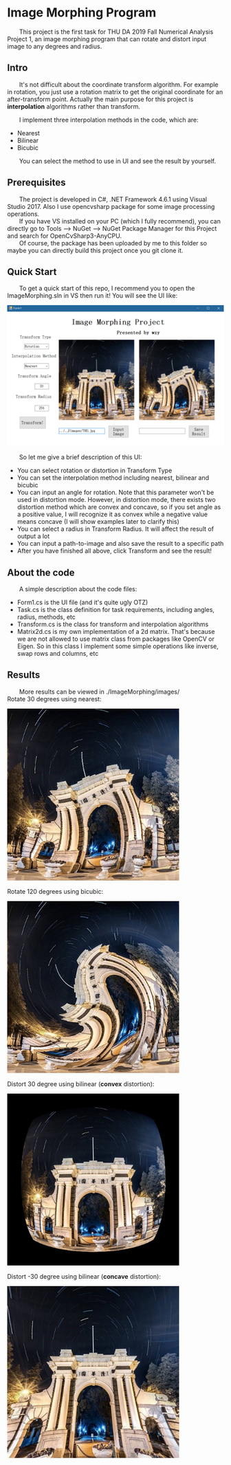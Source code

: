 # Image Morphing Program

&#8195;&#8195;This project is the first task for THU DA 2019 Fall Numerical Analysis Project 1, an image morphing program that can rotate and distort input image to any degrees and radius.

## Intro

&#8195;&#8195;It's not difficult about the coordinate transform algorithm. For example in rotation, you just use a rotation matrix to get the original coordinate for an after-transform point. Actually the main purpose for this project is **interpolation** algorithms rather than transform.  

&#8195;&#8195;I implement three interpolation methods in the code, which are:

- Nearest
- Bilinear
- Bicubic  

&#8195;&#8195;You can select the method to use in UI and see the result by yourself.  

## Prerequisites
&#8195;&#8195;The project is developed in C#, .NET Framework 4.6.1 using Visual Studio 2017. Also I use opencvsharp package for some image processing operations.  
&#8195;&#8195;If you have VS installed on your PC (which I fully recommend), you can directly go to Tools --> NuGet --> NuGet Package Manager for this Project and search for OpenCvSharp3-AnyCPU.  
&#8195;&#8195;Of course, the package has been uploaded by me to this folder so maybe you can directly build this project once you git clone it.  

## Quick Start
&#8195;&#8195;To get a quick start of this repo, I recommend you to open the ImageMorphing.sln in VS then run it! You will see the UI like:  
  
<img src="https://github.com/Wuziyi616/Numerical_Analysis_Project1/blob/master/ImageMorphing/ImageMorphing/images/UI.png" width=600 alt="UI">
  
  
&#8195;&#8195;So let me give a brief description of this UI:
- You can select rotation or distortion in Transform Type
- You can set the interpolation method including nearest, bilinear and bicubic
- You can input an angle for rotation. Note that this parameter won't be used in distortion mode. However, in distortion mode, there exists two
distortion method which are convex and concave, so if you set angle as a positive value, I will recognize it as convex while a negative value means concave
(I will show examples later to clarify this)
- You can select a radius in Transform Radius. It will affect the result of output a lot
- You can input a path-to-image and also save the result to a specific path
- After you have finished all above, click Transform and see the result!  

## About the code
&#8195;&#8195;A simple description about the code files:
- Form1.cs is the UI file (and it's quite ugly OTZ)
- Task.cs is the class definition for task requirements, including angles, radius, methods, etc
- Transform.cs is the class for transform and interpolation algorithms
- Matrix2d.cs is my own implementation of a 2d matrix. That's because we are not allowed to use matrix class from packages like OpenCV or Eigen. So in this class I implement some simple operations like inverse, swap rows and columns, etc  

## Results
&#8195;&#8195;More results can be viewed in ./ImageMorphing/images/  
Rotate 30 degrees using nearest:  
  
<img src="https://github.com/Wuziyi616/Numerical_Analysis_Project1/blob/master/ImageMorphing/ImageMorphing/images/THU_rotation_nearest_30.jpg" width=400 alt="ex1">  
  
Rotate 120 degrees using bicubic:  
  
<img src="https://github.com/Wuziyi616/Numerical_Analysis_Project1/blob/master/ImageMorphing/ImageMorphing/images/THU_rotation_bicubic_120.jpg" width=400 alt="ex2">  
  
Distort 30 degree using bilinear (**convex** distortion):  
  
<img src="https://github.com/Wuziyi616/Numerical_Analysis_Project1/blob/master/ImageMorphing/ImageMorphing/images/THU_distortion_bilinear_30.jpg" width=400 alt="ex3">  
  
Distort -30 degree using bilinear (**concave** distortion):  
  
<img src="https://github.com/Wuziyi616/Numerical_Analysis_Project1/blob/master/ImageMorphing/ImageMorphing/images/THU_distortion_bilinear_-30.jpg" width=400 alt="ex4">  
  
